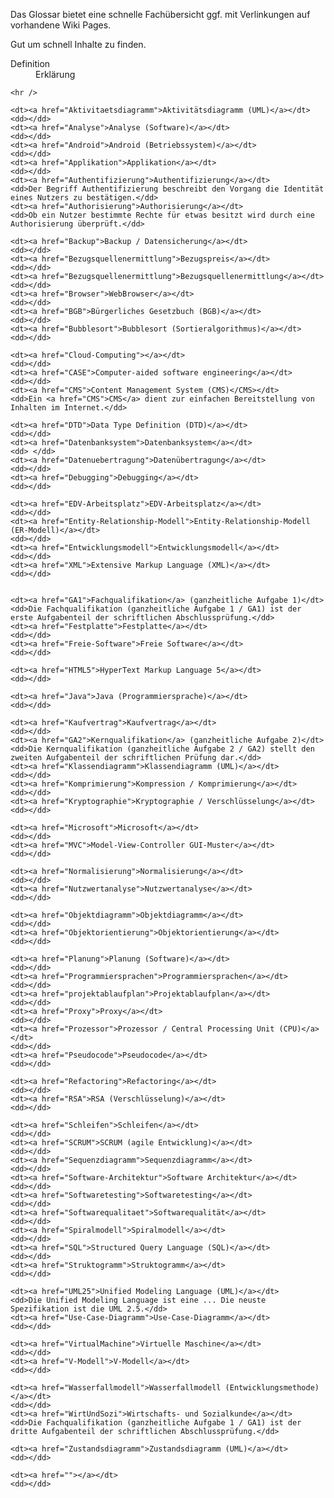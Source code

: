 Das Glossar bietet eine schnelle Fachübersicht ggf. mit Verlinkungen auf vorhandene Wiki Pages.

Gut um schnell Inhalte zu finden. 

<dl>
    <dt>Definition</dt>
    <dd>Erklärung</dd>

    <hr />

    <dt><a href="Aktivitaetsdiagramm">Aktivitätsdiagramm (UML)</a></dt>
    <dd></dd>
    <dt><a href="Analyse">Analyse (Software)</a></dt>
    <dd></dd>
    <dt><a href="Android">Android (Betriebssystem)</a></dt>
    <dd></dd>
    <dt><a href="Applikation">Applikation</a></dt>
    <dd></dd>
    <dt><a href="Authentifizierung">Authentifizierung</a></dt>
    <dd>Der Begriff Authentifizierung beschreibt den Vorgang die Identität eines Nutzers zu bestätigen.</dd>
    <dt><a href="Authorisierung">Authorisierung</a></dt>
    <dd>Ob ein Nutzer bestimmte Rechte für etwas besitzt wird durch eine Authorisierung überprüft.</dd>

    <dt><a href="Backup">Backup / Datensicherung</a></dt>
    <dd></dd>
    <dt><a href="Bezugsquellenermittlung">Bezugspreis</a></dt>
    <dd></dd>
    <dt><a href="Bezugsquellenermittlung">Bezugsquellenermittlung</a></dt>
    <dd></dd>
    <dt><a href="Browser">WebBrowser</a></dt>
    <dd></dd>
    <dt><a href="BGB">Bürgerliches Gesetzbuch (BGB)</a></dt>
    <dd></dd>
    <dt><a href="Bubblesort">Bubblesort (Sortieralgorithmus)</a></dt>
    <dd></dd>

    <dt><a href="Cloud-Computing"></a></dt>
    <dd></dd>
    <dt><a href="CASE">Computer-aided software engineering</a></dt>
    <dd></dd>
    <dt><a href="CMS">Content Management System (CMS)</CMS></dt>
    <dd>Ein <a href="CMS">CMS</a> dient zur einfachen Bereitstellung von Inhalten im Internet.</dd>

    <dt><a href="DTD">Data Type Definition (DTD)</a></dt>
    <dd></dd>
    <dt><a href="Datenbanksystem">Datenbanksystem</a></dt>
    <dd> </dd>
    <dt><a href="Datenuebertragung">Datenübertragung</a></dt>
    <dd></dd>
    <dt><a href="Debugging">Debugging</a></dt>
    <dd></dd>
    
    <dt><a href="EDV-Arbeitsplatz">EDV-Arbeitsplatz</a></dt>
    <dd></dd>
    <dt><a href="Entity-Relationship-Modell">Entity-Relationship-Modell (ER-Modell)</a></dt>
    <dd></dd>
    <dt><a href="Entwicklungsmodell">Entwicklungsmodell</a></dt>
    <dd></dd>
    <dt><a href="XML">Extensive Markup Language (XML)</a></dt>
    <dd></dd>


    <dt><a href="GA1">Fachqualifikation</a> (ganzheitliche Aufgabe 1)</dt>
    <dd>Die Fachqualifikation (ganzheitliche Aufgabe 1 / GA1) ist der erste Aufgabenteil der schriftlichen Abschlussprüfung.</dd>
    <dt><a href="Festplatte">Festplatte</a></dt>
    <dd></dd>
    <dt><a href="Freie-Software">Freie Software</a></dt>
    <dd></dd>

    <dt><a href="HTML5">HyperText Markup Language 5</a></dt>
    <dd></dd>
    
    <dt><a href="Java">Java (Programmiersprache)</a></dt>
    <dd></dd>

    <dt><a href="Kaufvertrag">Kaufvertrag</a></dt>
    <dd></dd>
    <dt><a href="GA2">Kernqualifikation</a> (ganzheitliche Aufgabe 2)</dt>
    <dd>Die Kernqualifikation (ganzheitliche Aufgabe 2 / GA2) stellt den zweiten Aufgabenteil der schriftlichen Prüfung dar.</dd>
    <dt><a href="Klassendiagramm">Klassendiagramm (UML)</a></dt>
    <dd></dd>
    <dt><a href="Komprimierung">Kompression / Komprimierung</a></dt>
    <dd></dd>
    <dt><a href="Kryptographie">Kryptographie / Verschlüsselung</a></dt>
    <dd></dd>

    <dt><a href="Microsoft">Microsoft</a></dt>
    <dd></dd>
    <dt><a href="MVC">Model-View-Controller GUI-Muster</a></dt>
    <dd></dd>
    
    <dt><a href="Normalisierung">Normalisierung</a></dt>
    <dd></dd>
    <dt><a href="Nutzwertanalyse">Nutzwertanalyse</a></dt>
    <dd></dd>
    
    <dt><a href="Objektdiagramm">Objektdiagramm</a></dt>
    <dd></dd>
    <dt><a href="Objektorientierung">Objektorientierung</a></dt>
    <dd></dd>
    
    <dt><a href="Planung">Planung (Software)</a></dt>
    <dd></dd>
    <dt><a href="Programmiersprachen">Programmiersprachen</a></dt>
    <dd></dd>
    <dt><a href="projektablaufplan">Projektablaufplan</a></dt>
    <dd></dd>
    <dt><a href="Proxy">Proxy</a></dt>
    <dd></dd>
    <dt><a href="Prozessor">Prozessor / Central Processing Unit (CPU)</a></dt>
    <dd></dd>
    <dt><a href="Pseudocode">Pseudocode</a></dt>
    <dd></dd>
    
    <dt><a href="Refactoring">Refactoring</a></dt>
    <dd></dd>
    <dt><a href="RSA">RSA (Verschlüsselung)</a></dt>
    <dd></dd>

    <dt><a href="Schleifen">Schleifen</a></dt>
    <dd></dd>
    <dt><a href="SCRUM">SCRUM (agile Entwicklung)</a></dt>
    <dd></dd>
    <dt><a href="Sequenzdiagramm">Sequenzdiagramm</a></dt>
    <dd></dd>
    <dt><a href="Software-Architektur">Software Architektur</a></dt>
    <dd></dd>
    <dt><a href="Softwaretesting">Softwaretesting</a></dt>
    <dd></dd>
    <dt><a href="Softwarequalitaet">Softwarequalität</a></dt>
    <dd></dd>
    <dt><a href="Spiralmodell">Spiralmodell</a></dt>
    <dd></dd>
    <dt><a href="SQL">Structured Query Language (SQL)</a></dt>
    <dd></dd>
    <dt><a href="Struktogramm">Struktogramm</a></dt>
    <dd></dd>
    
    <dt><a href="UML25">Unified Modeling Language (UML)</a></dt>
    <dd>Die Unified Modeling Language ist eine ... Die neuste Spezifikation ist die UML 2.5.</dd>
    <dt><a href="Use-Case-Diagramm">Use-Case-Diagramm</a></dt>
    <dd></dd>

    <dt><a href="VirtualMachine">Virtuelle Maschine</a></dt>
    <dd></dd>
    <dt><a href="V-Modell">V-Modell</a></dt>
    <dd></dd>
    
    <dt><a href="Wasserfallmodell">Wasserfallmodell (Entwicklungsmethode)</a></dt>
    <dd></dd>
    <dt><a href="WirtUndSozi">Wirtschafts- und Sozialkunde</a></dt>
    <dd>Die Fachqualifikation (ganzheitliche Aufgabe 1 / GA1) ist der dritte Aufgabenteil der schriftlichen Abschlussprüfung.</dd>
    
    <dt><a href="Zustandsdiagramm">Zustandsdiagramm (UML)</a></dt>
    <dd></dd>
</dl>

    <dt><a href=""></a></dt>
    <dd></dd>